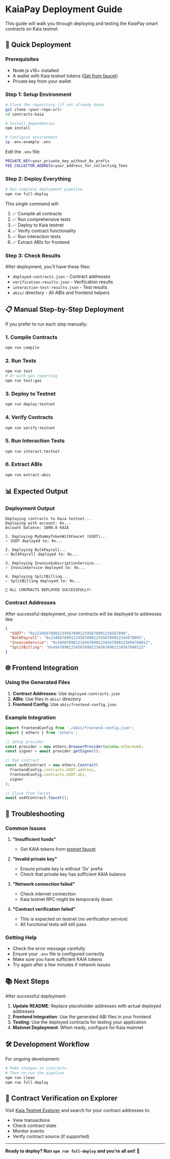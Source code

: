 # KaiaPay Deployment Guide

This guide will walk you through deploying and testing the KaiaPay smart contracts on Kaia testnet.

## 🚀 Quick Deployment

### Prerequisites
- Node.js v16+ installed
- A wallet with Kaia testnet tokens ([Get from faucet](https://kairos.wallet.kaia.io/faucet))
- Private key from your wallet

### Step 1: Setup Environment

```bash
# Clone the repository (if not already done)
git clone <your-repo-url>
cd contracts-kaia

# Install dependencies
npm install

# Configure environment
cp .env.example .env
```

Edit the `.env` file:
```bash
PRIVATE_KEY=your_private_key_without_0x_prefix
FEE_COLLECTOR_ADDRESS=your_address_for_collecting_fees
```

### Step 2: Deploy Everything

```bash
# Run complete deployment pipeline
npm run full-deploy
```

This single command will:
1. ✅ Compile all contracts
2. ✅ Run comprehensive tests
3. ✅ Deploy to Kaia testnet
4. ✅ Verify contract functionality
5. ✅ Run interaction tests
6. ✅ Extract ABIs for frontend

### Step 3: Check Results

After deployment, you'll have these files:
- `deployed-contracts.json` - Contract addresses
- `verification-results.json` - Verification results
- `interaction-test-results.json` - Test results
- `abis/` directory - All ABIs and frontend helpers

## 📋 Manual Step-by-Step Deployment

If you prefer to run each step manually:

### 1. Compile Contracts
```bash
npm run compile
```

### 2. Run Tests
```bash
npm run test
# Or with gas reporting
npm run test:gas
```

### 3. Deploy to Testnet
```bash
npm run deploy:testnet
```

### 4. Verify Contracts
```bash
npm run verify:testnet
```

### 5. Run Interaction Tests
```bash
npm run interact:testnet
```

### 6. Extract ABIs
```bash
npm run extract-abis
```

## 📊 Expected Output

### Deployment Output
```
Deploying contracts to Kaia testnet...
Deploying with account: 0x...
Account balance: 1000.0 KAIA

1. Deploying MyDummyTokenWithFaucet (USDT)...
✅ USDT deployed to: 0x...

2. Deploying BulkPayroll...
✅ BulkPayroll deployed to: 0x...

3. Deploying InvoiceSubscriptionService...
✅ InvoiceService deployed to: 0x...

4. Deploying SplitBilling...
✅ SplitBilling deployed to: 0x...

🎉 ALL CONTRACTS DEPLOYED SUCCESSFULLY!
```

### Contract Addresses
After successful deployment, your contracts will be deployed to addresses like:
```json
{
  "USDT": "0x1234567890123456789012345678901234567890",
  "BulkPayroll": "0x2345678901234567890123456789012345678901", 
  "InvoiceService": "0x3456789012345678901234567890123456789012",
  "SplitBilling": "0x4567890123456789012345678901234567890123"
}
```

## 🌐 Frontend Integration

### Using the Generated Files

1. **Contract Addresses**: Use `deployed-contracts.json`
2. **ABIs**: Use files in `abis/` directory
3. **Frontend Config**: Use `abis/frontend-config.json`

### Example Integration

```javascript
import frontendConfig from './abis/frontend-config.json';
import { ethers } from 'ethers';

// Setup provider
const provider = new ethers.BrowserProvider(window.ethereum);
const signer = await provider.getSigner();

// Use contract
const usdtContract = new ethers.Contract(
  frontendConfig.contracts.USDT.address,
  frontendConfig.contracts.USDT.abi,
  signer
);

// Claim from faucet
await usdtContract.faucet();
```

## 🔧 Troubleshooting

### Common Issues

1. **"Insufficient funds"**
   - Get KAIA tokens from [testnet faucet](https://kairos.wallet.kaia.io/faucet)

2. **"Invalid private key"**
   - Ensure private key is without '0x' prefix
   - Check that private key has sufficient KAIA balance

3. **"Network connection failed"**
   - Check internet connection
   - Kaia testnet RPC might be temporarily down

4. **"Contract verification failed"**
   - This is expected on testnet (no verification service)
   - All functional tests will still pass

### Getting Help

- Check the error message carefully
- Ensure your `.env` file is configured correctly
- Make sure you have sufficient KAIA tokens
- Try again after a few minutes if network issues

## 📚 Next Steps

After successful deployment:

1. **Update README**: Replace placeholder addresses with actual deployed addresses
2. **Frontend Integration**: Use the generated ABI files in your frontend
3. **Testing**: Use the deployed contracts for testing your application
4. **Mainnet Deployment**: When ready, configure for Kaia mainnet

## 🛠 Development Workflow

For ongoing development:

```bash
# Make changes to contracts
# Then re-run the pipeline
npm run clean
npm run full-deploy
```

## 📝 Contract Verification on Explorer

Visit [Kaia Testnet Explorer](https://kairos.kaiascope.com) and search for your contract addresses to:
- View transactions
- Check contract state
- Monitor events
- Verify contract source (if supported)

---

**Ready to deploy? Run `npm run full-deploy` and you're all set!** 🚀
